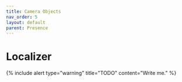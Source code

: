 ```yaml
---
title: Camera Objects
nav_order: 5
layout: default
parent: Presence
---
```


# Localizer

{% include alert type="warning" title="TODO" content="Write me." %}
